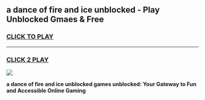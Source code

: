 
## a dance of fire and ice unblocked - Play Unblocked Gmaes & Free
<h3>
<a href="https://news.freeplayer.one?title=a_dance_of_fire_and_ice_unblocked&ref=16F">CLICK TO PLAY</a></h3>
<hr>

<h3>
<a href="https://news.freeplayer.one?title=a_dance_of_fire_and_ice_unblocked&ref=16F">CLICK 2 PLAY</a>
  
</h3>

<a href="https://news.freeplayer.one?title=a_dance_of_fire_and_ice_unblocked&ref=16F/"><img src="https://clearcache.store/games.png"></a>


**a dance of fire and ice unblocked games unblocked: Your Gateway to Fun and Accessible Online Gaming**
